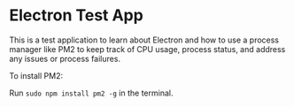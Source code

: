 # Electron Test App

This is a test application to learn about Electron and how to use a process manager like PM2 to keep track of CPU usage, process status, and address any issues or process failures.

To install PM2:

Run `sudo npm install pm2 -g` in the terminal.

